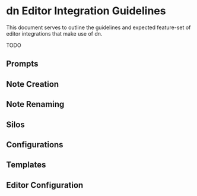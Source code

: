 # dn Editor Integration Guidelines

This document serves to outline the guidelines and expected feature-set of editor integrations that make use of dn.

TODO

## Prompts

## Note Creation

## Note Renaming

## Silos

## Configurations

## Templates

## Editor Configuration
